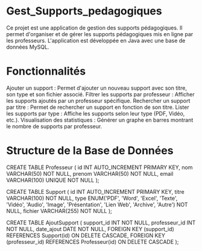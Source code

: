 # Gest_Supports_pedagogiques
Ce projet est une application de gestion des supports pédagogiques. Il permet d'organiser et de gérer les supports pédagogiques mis en ligne par les professeurs. L'application est développée en Java avec une base de données MySQL.

# Fonctionnalités

Ajouter un support : Permet d'ajouter un nouveau support avec son titre, son type et son fichier associé.
Filtrer les supports par professeur : Afficher les supports ajoutés par un professeur spécifique.
Rechercher un support par titre : Permet de rechercher un support en fonction de son titre.
Lister les supports par type : Affiche les supports selon leur type (PDF, Vidéo, etc.).
Visualisation des statistiques : Générer un graphe en barres montrant le nombre de supports par professeur.

# Structure de la Base de Données

CREATE TABLE Professeur (
    id INT AUTO_INCREMENT PRIMARY KEY,
    nom VARCHAR(50) NOT NULL,
    prenom VARCHAR(50) NOT NULL,
    email VARCHAR(100) UNIQUE NOT NULL
);


CREATE TABLE Support (
    id INT AUTO_INCREMENT PRIMARY KEY,
    titre VARCHAR(100) NOT NULL,
    type ENUM('PDF', 'Word', 'Excel', 'Texte', 'Vidéo', 'Audio', 'Image', 'Présentation', 'Lien Web', 'Archive', 'Autre') NOT NULL,
    fichier VARCHAR(255) NOT NULL
);


CREATE TABLE AjoutSupport (
    support_id INT NOT NULL,
    professeur_id INT NOT NULL,
    date_ajout DATE NOT NULL,
    FOREIGN KEY (support_id) REFERENCES Support(id) ON DELETE CASCADE,
    FOREIGN KEY (professeur_id) REFERENCES Professeur(id) ON DELETE CASCADE
);
